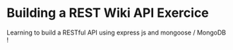 # Building a REST Wiki API Exercice

Learning to build a RESTful API using express js and mongoose / MongoDB !